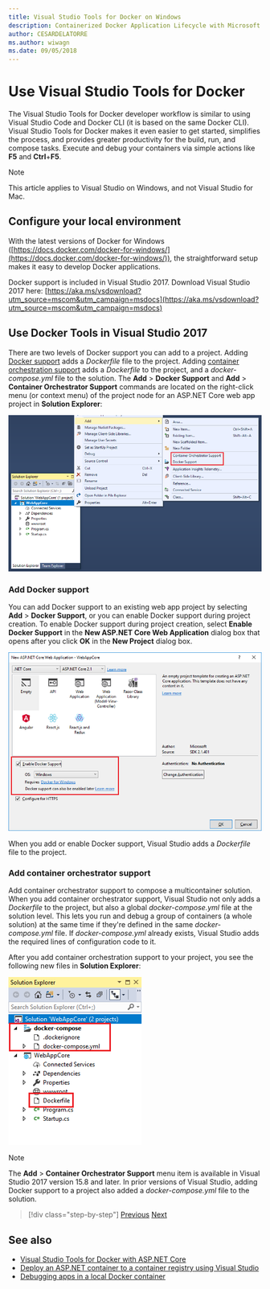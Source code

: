 ```yaml
---
title: Visual Studio Tools for Docker on Windows
description: Containerized Docker Application Lifecycle with Microsoft Platform and Tools
author: CESARDELATORRE
ms.author: wiwagn
ms.date: 09/05/2018
---
```

# Use Visual Studio Tools for Docker

The Visual Studio Tools for Docker developer workflow is similar to using Visual Studio Code and Docker CLI (it is based on the same Docker CLI). Visual Studio Tools for Docker makes it even easier to get started, simplifies the process, and provides greater productivity for the build, run, and compose tasks. Execute and debug your containers via simple actions like **F5** and **Ctrl**+**F5**.

> [!NOTE]
> This article applies to Visual Studio on Windows, and not Visual Studio for Mac.

## Configure your local environment

With the latest versions of Docker for Windows ([https://docs.docker.com/docker-for-windows/](https://docs.docker.com/docker-for-windows/)), the straightforward setup makes it easy to develop Docker applications.

Docker support is included in Visual Studio 2017. Download Visual Studio 2017 here: [https://aka.ms/vsdownload?utm_source=mscom&utm_campaign=msdocs](https://aka.ms/vsdownload?utm_source=mscom&utm_campaign=msdocs)

## Use Docker Tools in Visual Studio 2017

There are two levels of Docker support you can add to a project. Adding [Docker support](#add-docker-support) adds a *Dockerfile* file to the project. Adding [container orchestration support](#add-container-orchestrator-support) adds a *Dockerfile* to the project, and a *docker-compose.yml* file to the solution. The **Add** > **Docker Support** and **Add** > **Container Orchestrator Support** commands are located on the right-click menu (or context menu) of the project node for an ASP.NET Core web app project in **Solution Explorer**:

![Add Docker Support menu option in Visual Studio](media/add-docker-support-menu.png)

### Add Docker support

You can add Docker support to an existing web app project by selecting **Add** > **Docker Support**, or you can enable Docker support during project creation. To enable Docker support during project creation, select **Enable Docker Support** in the **New ASP.NET Core Web Application** dialog box that opens after you click **OK** in the **New Project** dialog box.

![Enable Docker Support for new ASP.NET Core web app in Visual Studio](./media/enable-docker-support-visual-studio.png)

When you add or enable Docker support, Visual Studio adds a *Dockerfile* file to the project.

### Add container orchestrator support

Add container orchestrator support to compose a multicontainer solution. When you add container orchestrator support, Visual Studio not only adds a *Dockerfile* to the project, but also a global *docker-compose.yml* file at the solution level. This lets you run and debug a group of containers (a whole solution) at the same time if they're defined in the same *docker-compose.yml* file. If *docker-compose.yml* already exists, Visual Studio adds the required lines of configuration code to it.

After you add container orchestration support to your project, you see the following new files in **Solution Explorer**:

![Docker files in Solution Explorer in Visual Studio](media/docker-support-solution-explorer.png)

> [!NOTE]
> The **Add** > **Container Orchestrator Support** menu item is available in Visual Studio 2017 version 15.8 and later. In prior versions of Visual Studio, adding Docker support to a project also added a *docker-compose.yml* file to the solution.

>[!div class="step-by-step"]
[Previous](docker-apps-inner-loop-workflow.md)
[Next](set-up-windows-containers-with-powershell.md)

## See also

- [Visual Studio Tools for Docker with ASP.NET Core](/aspnet/core/host-and-deploy/docker/visual-studio-tools-for-docker)
- [Deploy an ASP.NET container to a container registry using Visual Studio](/azure/vs-azure-tools-docker-hosting-web-apps-in-docker)
- [Debugging apps in a local Docker container](/azure/vs-azure-tools-docker-edit-and-refresh)
